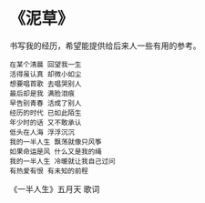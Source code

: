 # 《泥草》

书写我的经历，希望能提供给后来人一些有用的参考。

```
在某个清晨 回望我一生
活得虽认真 却微小如尘
想要唱首歌 去唱哭别人
最后却是我 满脸泪痕
早告别青春 活成了别人
经历的时代 已如此陌生
年少时的话 又不敢承认
低头在人海 浮浮沉沉
我的一半人生 飘荡就像只风筝
如果命运是风 什么又是我的绳
我的一半人生 冷暖就让我自己过问
有热爱有恨 有未知的前程
```

《一半人生》五月天 歌词
